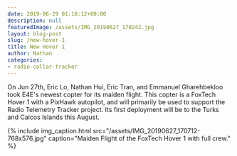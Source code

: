 ```yaml
---
date: 2019-06-29 01:18:12+00:00
description: null
featuredImage: /assets/IMG_20190627_170242.jpg
layout: blog-post
slug: /new-hover-1
title: New Hover 1
author: Nathan
categories:
- radio-collar-tracker
---
```


On Jun 27th, Eric Lo, Nathan Hui, Eric Tran, and Emmanuel Gharehbekloo took E4E's newest copter for its maiden flight.  This copter is a FoxTech Hover 1 with a PixHawk autopilot, and will primarily be used to support the Radio Telemetry Tracker project.  Its first deployment will be to the Turks and Caicos Islands this August.


{% include 
    img_caption.html
    src="/assets/IMG_20190627_170712-768x576.jpg"
    caption="Maiden Flight of the FoxTech Hover 1 with full crew."
%}
